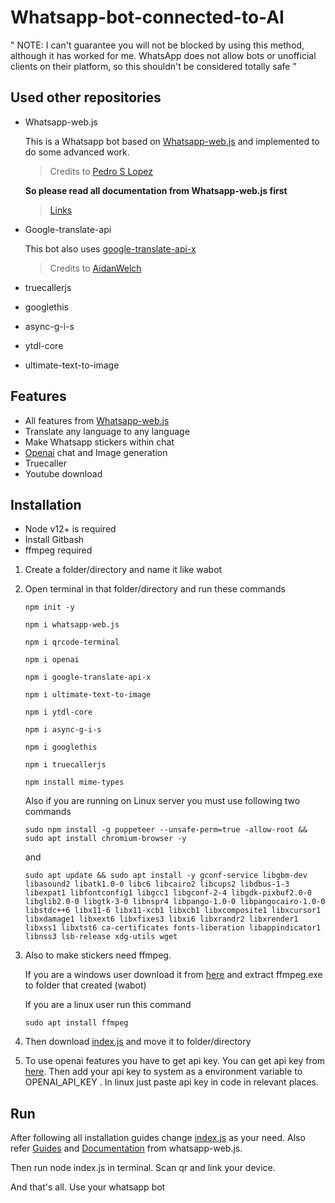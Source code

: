 # Whatsapp-bot-connected-to-AI

" NOTE: I can't guarantee you will not be blocked by using this method, although it has worked for me. WhatsApp does not allow bots or unofficial clients on their platform, so this shouldn't be considered totally safe "



## Used other repositories 

* Whatsapp-web.js

     This is a Whatsapp bot based on [Whatsapp-web.js](https://github.com/pedroslopez/whatsapp-web.js/#whatsapp-webjs) and implemented to do some advanced work.
     > Credits to [Pedro S Lopez](https://github.com/pedroslopez)

     **So please read all documentation from Whatsapp-web.js first**
     > [Links](https://github.com/pedroslopez/whatsapp-web.js/#quick-links)


* Google-translate-api

     This bot also uses [google-translate-api-x](https://github.com/AidanWelch/google-translate-api)
     > Credits to [AidanWelch](https://github.com/AidanWelch)

* truecallerjs

* googlethis

* async-g-i-s

* ytdl-core

* ultimate-text-to-image

## Features
* All features from [Whatsapp-web.js](https://github.com/pedroslopez/whatsapp-web.js/#supported-features)
* Translate any language to any language
* Make Whatsapp stickers within chat
* [Openai](https://openai.com/) chat and Image generation
* Truecaller
* Youtube download

## Installation

- Node v12+ is required
- Install Gitbash
- ffmpeg required

1. Create a folder/directory and name it like wabot


2. Open terminal in that folder/directory and run these commands

      `npm init -y`

      `npm i whatsapp-web.js`
      
      `npm i qrcode-terminal`

      `npm i openai`

      `npm i google-translate-api-x`
   
      `npm i ultimate-text-to-image`

      `npm i ytdl-core`

      `npm i async-g-i-s`

      `npm i googlethis`

      `npm i truecallerjs`

      `npm install mime-types`
      
      
     Also if you are running on Linux server you must use following two commands
      
       sudo npm install -g puppeteer --unsafe-perm=true -allow-root && sudo apt install chromium-browser -y
      and
      
       sudo apt update && sudo apt install -y gconf-service libgbm-dev libasound2 libatk1.0-0 libc6 libcairo2 libcups2 libdbus-1-3 libexpat1 libfontconfig1 libgcc1 libgconf-2-4 libgdk-pixbuf2.0-0 libglib2.0-0 libgtk-3-0 libnspr4 libpango-1.0-0 libpangocairo-1.0-0 libstdc++6 libx11-6 libx11-xcb1 libxcb1 libxcomposite1 libxcursor1 libxdamage1 libxext6 libxfixes3 libxi6 libxrandr2 libxrender1 libxss1 libxtst6 ca-certificates fonts-liberation libappindicator1 libnss3 lsb-release xdg-utils wget


4. Also to make stickers need ffmpeg. 

    If you are a windows user download it from [here](https://www.gyan.dev/ffmpeg/builds/) and extract ffmpeg.exe to folder that created (wabot)
    
    If you are a linux user run this command 
    
       sudo apt install ffmpeg
    

5. Then download [index.js](https://github.com/ravishkaw/whatsappgpt/blob/main/index.js) and move it to folder/directory


6. To use openai features you have to get api key. You can get api key from [here](https://beta.openai.com/account/api-keys). Then add your api key to system as a environment variable to OPENAI_API_KEY . In linux just paste api key in code in relevant places.




## Run

After following all installation guides change [index.js](https://github.com/ravishkaw/whatsappgpt/blob/main/index.js) as your need. Also refer [Guides](https://wwebjs.dev/guide/) and [Documentation](https://docs.wwebjs.dev/) from whatsapp-web.js.

Then run node index.js in terminal. Scan qr and link your device.

And that's all. Use your whatsapp bot
